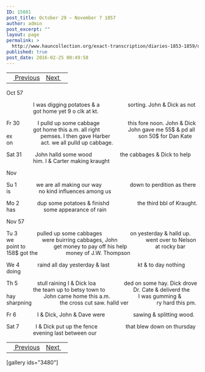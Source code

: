 ```yaml
---
ID: 15081
post_title: October 29 – November 7 1857
author: admin
post_excerpt: ""
layout: page
permalink: >
  http://www.hauncollection.org/exact-transcription/diaries-1853-1859/october-29-november-7-1857/
published: true
post_date: 2016-02-25 00:49:58
---
```

<table style="width: 100%;" align="center">
<tbody>
<tr>
<td><a href="http://www.hauncollection.org/version-2/diaries-1853-1859/october-22-october-29-1857/"><img src="https://lh3.googleusercontent.com/-EFJpxxNiPNw/VqgtWBCZrMI/AAAAAAAAAFU/WfY4lPFWWkg/s800-Ic42/Soeb-Plain-Arrows-8-10px.png" alt="" width="10" height="10" /> Previous</a></td>
<td style="text-align: right;"><a href="http://www.hauncollection.org/version-2/diaries-1853-1859/november-7-november-13-1857/">Next <img src="https://lh3.googleusercontent.com/-67k0cYlpXHw/VqgtWKz1MXI/AAAAAAAAAFU/k9PW_Piyurk/s800-Ic42/Soeb-Plain-Arrows-5-10px.png" alt="" width="10" height="10" /></a></td>
</tr>
</tbody>
</table>
Oct 57

<span style="margin-left: 70px;">I was digging potatoes &amp; a
<span style="margin-left: 70px;">sorting. John &amp; Dick as not
<span style="margin-left: 70px;">got home yet 9 o clk at kt.</span></span></span>

Fr 30            I pulld up some cabbage
<span style="margin-left: 70px;">this fore noon. John &amp; Dick
<span style="margin-left: 70px;">got home this a.m. all right
<span style="margin-left: 70px;">John gave me 55$ &amp; pd all ex
<span style="margin-left: 70px;">pemses. I then gave Harber
<span style="margin-left: 70px;">son 50$ for Dan Kate on
<span style="margin-left: 70px;">act. we all pulld up cabbage.</span></span></span></span></span></span>

Sat 31         John halld some wood
<span style="margin-left: 70px;">the cabbages &amp; Dick to help
<span style="margin-left: 70px;">him. I &amp; Carter making kraught</span></span>

Nov

Su 1             we are all making our way
<span style="margin-left: 70px;">down to perdition as there is
<span style="margin-left: 70px;">no kind influences among us</span></span>

Mo 2            dup some potatoes &amp; finishd
<span style="margin-left: 70px;">the third bbl of Kraught. has
<span style="margin-left: 70px;">some appearance of rain</span></span>

Nov 57

Tu 3             pulled up some cabbages
<span style="margin-left: 70px;">on yesterday &amp; halld up. we
<span style="margin-left: 70px;">were buirring cabbages, John
<span style="margin-left: 70px;">went over to Nelson point to
<span style="margin-left: 70px;">get money to pay off his help
<span style="margin-left: 70px;">at rocky bar 158$ got the
<span style="margin-left: 70px;">money of J.W. Thompson</span></span></span></span></span></span>

We 4            raind all day yesterday &amp; last
<span style="margin-left: 70px;">kt &amp; to day nothing doing</span>

Th 5             stull raining I &amp; Dick loa
<span style="margin-left: 70px;">ded on some hay. Dick drove
<span style="margin-left: 70px;">the team up to betsy town to
<span style="margin-left: 70px;">Dr. Cate &amp; deliverd the hay
<span style="margin-left: 70px;">John came home this a.m.
<span style="margin-left: 70px;">I was gumming &amp; sharpning
<span style="margin-left: 70px;">the cross cut saw. halld ver
<span style="margin-left: 70px;">ry hard this pm.</span></span></span></span></span></span></span>

Fr 6              I &amp; Dick, John &amp; Dave were
<span style="margin-left: 70px;">sawing &amp; splitting wood.</span>

Sat 7           I &amp; Dick put up the fence
<span style="margin-left: 70px;">that blew down on thursday
<span style="margin-left: 70px;">evening last between our</span></span>
<table style="width: 100%;" align="center">
<tbody>
<tr>
<td><a href="http://www.hauncollection.org/version-2/diaries-1853-1859/october-22-october-29-1857/"><img src="https://lh3.googleusercontent.com/-EFJpxxNiPNw/VqgtWBCZrMI/AAAAAAAAAFU/WfY4lPFWWkg/s800-Ic42/Soeb-Plain-Arrows-8-10px.png" alt="" width="10" height="10" /> Previous</a></td>
<td style="text-align: right;"><a href="http://www.hauncollection.org/version-2/diaries-1853-1859/november-7-november-13-1857/">Next <img src="https://lh3.googleusercontent.com/-67k0cYlpXHw/VqgtWKz1MXI/AAAAAAAAAFU/k9PW_Piyurk/s800-Ic42/Soeb-Plain-Arrows-5-10px.png" alt="" width="10" height="10" /></a></td>
</tr>
</tbody>
</table>
[gallery ids="3480"]